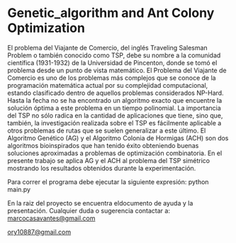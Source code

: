 # Genetic_algorithm and Ant Colony Optimization

 El problema del Viajante de Comercio, del inglés Traveling Salesman Problem o también conocido como TSP, 
 debe su nombre a la comunidad científica (1931-1932) de la Universidad de Pincenton, donde se tomó el problema
 desde un punto de vista matemático. El Problema del Viajante de Comercio es uno de los problemas más complejos 
 que se conoce de la programación matemática actual por su complejidad computacional, estando clasificado dentro 
 de aquellos problemas considerados NP-Hard. Hasta la fecha no se ha encontrado un algoritmo exacto que encuentre 
 la solución óptima a este problema en un tiempo polinomial. La importancia del TSP no sólo radica en la cantidad 
 de aplicaciones que tiene, sino que, también, la investigación realizada sobre el TSP es fácilmente aplicable a 
 otros problemas de rutas que se suelen generalizar a este último. El Algoritmo Genético (AG) y el Algoritmo 
 Colonia de Hormigas (ACH) son dos algoritmos bioinspirados que han tenido éxito obteniendo buenas soluciones 
 aproximadas a problemas de optimización combinatoria. En el presente trabajo se aplica AG y el ACH al problema del 
 TSP simétrico mostrando los resultados obtenidos durante la experimentación.  
 
 Para correr el programa debe ejecutar la siguiente expresión: python main.py 
 
 En la raiz del proyecto se encuentra eldocumento de ayuda y la presentación.
 Cualquier duda o sugerencia contactar a: 
 marcocasavantes@gmail.com
 
 ory10887@gmail.com 
